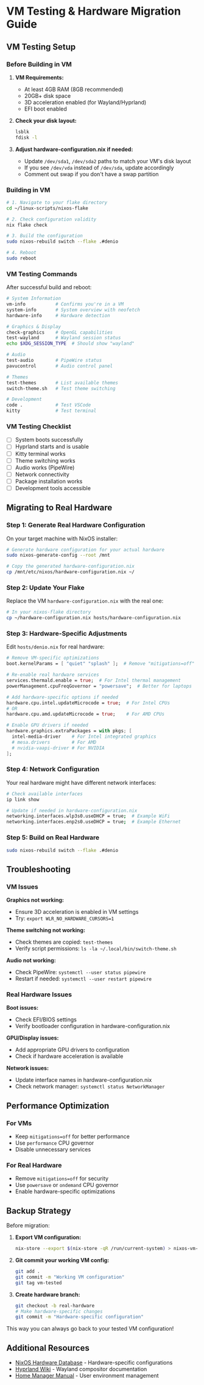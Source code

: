 # VM Testing & Hardware Migration Guide

## VM Testing Setup

### Before Building in VM

1. **VM Requirements:**
   - At least 4GB RAM (8GB recommended)
   - 20GB+ disk space
   - 3D acceleration enabled (for Wayland/Hyprland)
   - EFI boot enabled

2. **Check your disk layout:**
   ```bash
   lsblk
   fdisk -l
   ```

3. **Adjust hardware-configuration.nix if needed:**
   - Update `/dev/sda1`, `/dev/sda2` paths to match your VM's disk layout
   - If you see `/dev/vda` instead of `/dev/sda`, update accordingly
   - Comment out swap if you don't have a swap partition

### Building in VM

```bash
# 1. Navigate to your flake directory
cd ~/linux-scripts/nixos-flake

# 2. Check configuration validity
nix flake check

# 3. Build the configuration
sudo nixos-rebuild switch --flake .#denio

# 4. Reboot
sudo reboot
```

### VM Testing Commands

After successful build and reboot:

```bash
# System Information
vm-info           # Confirms you're in a VM
system-info       # System overview with neofetch
hardware-info     # Hardware detection

# Graphics & Display
check-graphics    # OpenGL capabilities
test-wayland      # Wayland session status
echo $XDG_SESSION_TYPE  # Should show "wayland"

# Audio
test-audio        # PipeWire status
pavucontrol       # Audio control panel

# Themes
test-themes       # List available themes
switch-theme.sh   # Test theme switching

# Development
code .            # Test VSCode
kitty             # Test terminal
```

### VM Testing Checklist

- [ ] System boots successfully
- [ ] Hyprland starts and is usable
- [ ] Kitty terminal works
- [ ] Theme switching works
- [ ] Audio works (PipeWire)
- [ ] Network connectivity
- [ ] Package installation works
- [ ] Development tools accessible

## Migrating to Real Hardware

### Step 1: Generate Real Hardware Configuration

On your target machine with NixOS installer:

```bash
# Generate hardware configuration for your actual hardware
sudo nixos-generate-config --root /mnt

# Copy the generated hardware-configuration.nix
cp /mnt/etc/nixos/hardware-configuration.nix ~/
```

### Step 2: Update Your Flake

Replace the VM `hardware-configuration.nix` with the real one:

```bash
# In your nixos-flake directory
cp ~/hardware-configuration.nix hosts/hardware-configuration.nix
```

### Step 3: Hardware-Specific Adjustments

Edit `hosts/denio.nix` for real hardware:

```nix
# Remove VM-specific optimizations
boot.kernelParams = [ "quiet" "splash" ];  # Remove "mitigations=off"

# Re-enable real hardware services
services.thermald.enable = true;  # For Intel thermal management
powerManagement.cpuFreqGovernor = "powersave";  # Better for laptops

# Add hardware-specific options if needed
hardware.cpu.intel.updateMicrocode = true;  # For Intel CPUs
# OR
hardware.cpu.amd.updateMicrocode = true;    # For AMD CPUs

# Enable GPU drivers if needed
hardware.graphics.extraPackages = with pkgs; [
  intel-media-driver    # For Intel integrated graphics
  # mesa.drivers        # For AMD
  # nvidia-vaapi-driver # For NVIDIA
];
```

### Step 4: Network Configuration

Your real hardware might have different network interfaces:

```bash
# Check available interfaces
ip link show

# Update if needed in hardware-configuration.nix
networking.interfaces.wlp3s0.useDHCP = true;  # Example WiFi
networking.interfaces.enp2s0.useDHCP = true;  # Example Ethernet
```

### Step 5: Build on Real Hardware

```bash
sudo nixos-rebuild switch --flake .#denio
```

## Troubleshooting

### VM Issues

**Graphics not working:**
- Ensure 3D acceleration is enabled in VM settings
- Try: `export WLR_NO_HARDWARE_CURSORS=1`

**Theme switching not working:**
- Check themes are copied: `test-themes`
- Verify script permissions: `ls -la ~/.local/bin/switch-theme.sh`

**Audio not working:**
- Check PipeWire: `systemctl --user status pipewire`
- Restart if needed: `systemctl --user restart pipewire`

### Real Hardware Issues

**Boot issues:**
- Check EFI/BIOS settings
- Verify bootloader configuration in hardware-configuration.nix

**GPU/Display issues:**
- Add appropriate GPU drivers to configuration
- Check if hardware acceleration is available

**Network issues:**
- Update interface names in hardware-configuration.nix
- Check network manager: `systemctl status NetworkManager`

## Performance Optimization

### For VMs
- Keep `mitigations=off` for better performance
- Use `performance` CPU governor
- Disable unnecessary services

### For Real Hardware
- Remove `mitigations=off` for security
- Use `powersave` or `ondemand` CPU governor
- Enable hardware-specific optimizations

## Backup Strategy

Before migration:

1. **Export VM configuration:**
   ```bash
   nix-store --export $(nix-store -qR /run/current-system) > nixos-vm-backup.nar
   ```

2. **Git commit your working VM config:**
   ```bash
   git add .
   git commit -m "Working VM configuration"
   git tag vm-tested
   ```

3. **Create hardware branch:**
   ```bash
   git checkout -b real-hardware
   # Make hardware-specific changes
   git commit -m "Hardware-specific configuration"
   ```

This way you can always go back to your tested VM configuration!

## Additional Resources

- [NixOS Hardware Database](https://github.com/NixOS/nixos-hardware) - Hardware-specific configurations
- [Hyprland Wiki](https://wiki.hyprland.org/) - Wayland compositor documentation  
- [Home Manager Manual](https://nix-community.github.io/home-manager/) - User environment management 